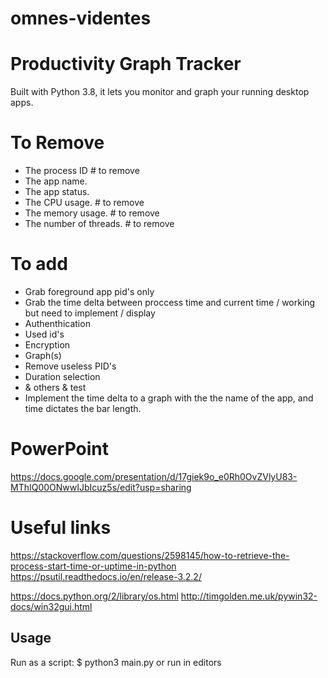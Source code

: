 # omnes-videntes
# Productivity Graph Tracker

Built with Python 3.8, it lets you monitor and graph your running desktop apps.

# To Remove

- The process ID # to remove
- The app name.
- The app status.
- The CPU usage. # to remove
- The memory usage. # to remove
- The number of threads. # to remove

# To add
- Grab foreground app pid's only
- Grab the time delta between proccess time and current time / working but need to implement / display
- Authenthication
- Used id's
- Encryption 
- Graph(s)
- Remove useless PID's
- Duration selection
- & others & test
- Implement the time delta to a graph with the the name of the app, and time dictates the bar length.

# PowerPoint
https://docs.google.com/presentation/d/17giek9o_e0Rh0OvZVlyU83-MThIQ00ONwwIJbIcuz5s/edit?usp=sharing

# Useful links
https://stackoverflow.com/questions/2598145/how-to-retrieve-the-process-start-time-or-uptime-in-python
https://psutil.readthedocs.io/en/release-3.2.2/

https://docs.python.org/2/library/os.html
http://timgolden.me.uk/pywin32-docs/win32gui.html

## Usage

Run as a script:
$ python3 main.py
or run in  editors
